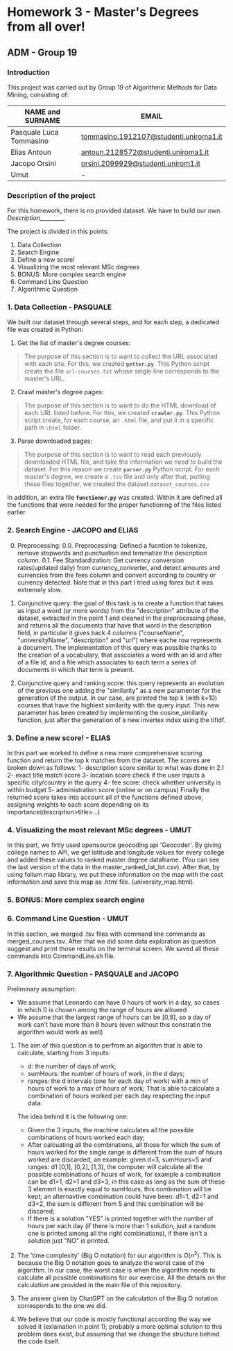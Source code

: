 # Homework 3 - Master's Degrees from all over!
## ADM - Group 19
### Introduction

This project was carried out by Group 19 of Algorithmic Methods for Data Mining, consisting of:

| NAME and SURNAME | EMAIL |
| --- | --- |
| Pasquale Luca Tommasino | tommasino.1912107@studenti.uniroma1.it | 
| Elias Antoun | antoun.2128572@studenti.uniroma1.it |
| Jacopo Orsini | orsini.2099929@studenti.unirom1.it |
| Umut | - |


### Description of the project

For this homework, there is no provided dataset. We have to build our own. *Description_________* 

The project is divided in this points:
1. Data Collection
2. Search Engine
3. Define a new score!
4. Visualizing the most relevant MSc degrees
5. BONUS: More complex search engine
6. Command Line Question
7. Algorithmic Question


### 1. Data Collection - PASQUALE

We built our dataset through several steps, and for each step, a dedicated file was created in Python:

1. Get the list of master's degree courses:
> The purpose of this section is to want to collect the URL associated with each site. For this, we created __`getter.py`__. This Python script create the file `url-courses.txt` whose single line corresponds to the master's URL.

2. Crawl master's degree pages:
> The purpose of this section is to want to do the HTML download of each URL listed before. For this, we created __`crawler.py`__. This Python script create, for each course, an `.html` file, and put it in a specific path in `\html` folder.

3. Parse downloaded pages:
> The purpose of this section is to want to read each previously downloaded HTML file, and take the information we need to build the dataset. For this reason we create __`parser.py`__ Python script. For each master's degree, we create a `.tsv` file and only after that, putting these files together, we created the dataset `dataset_courses.csv`

In addition, an extra file __`functioner.py`__ was created. Within it are defined all the functions that were needed for the proper functioning of the files listed earlier


### 2. Search Engine - JACOPO and ELIAS
0. Preprocessing:
0.0. Preprocessing: Defined a fucntion to tokenize, remove stopwords and punctuation and lemmatize the description column.
0.1. Fee Standardization: Get currency conversion rates(updated daily) from currency_converter, and detect amounts and currencies from the fees column and convert according to country or currency detected. Note that in this part I tried using forex but it was extremely slow.
   
2. Conjunctive query: the goal of this task is to create a function that takes as input a word (or more words) from the "description" attribute of the dataset, extracted in the point 1 and cleaned in the preprocessing phase, and returns all the documents that have that word in the description field, in particular it gives back 4 columns ("courseName", "universityName", "description" and "url") where eache row represents a document. The implementation of this query was possible thanks to the creation of a vocabulary, that asscoiates a word with an id and after of a file id, and a file which associates to each term a series of documents in which that term is present.

3. Conjunctive query and ranking score: this query represents an evolution of the previous one adding the "similarity" as a new paramenter for the generation of the output. In our case, are printed the top k (with k=10) courses that have the highiest similarity with the query input. This new parameter has been created by implementing the cosine_similarity function, just after the generation of a new invertex index using the tifidf.

   

### 3. Define a new score! - ELIAS
In this part we worked to define a new more comprehensive scoring function and return the top k matches from the dataset.
The scores are broken down as follows:
1- description score similar to what was done in 2.1
2- exact title match score
3- location score check if the user inputs a specific city/country in the query
4- fee score: check whether university is within budget
5- administration score (online or on campus)
Finally the returned score takes into account all of the functions defined above, assigning weights to each score depending on its importance(description>title>...)

### 4. Visualizing the most relevant MSc degrees - UMUT
In this part, we firtly used opensource geocoding api 'Geocoder'. By giving college names to API, we get latitude and longitude values for every college and added these values to ranked master degree dataframe. (You can see the last version of the data in the master_ranked_lat_lot.csv). After that, by using folium map library, we put these information on the map with the cost information and save this map as .html file. (university_map.html).

### 5. BONUS: More complex search engine


### 6. Command Line Question - UMUT

In this section, we merged .tsv files with command line commands as merged_courses.tsv.  After that we did some data exploration as question suggest and print those results on the terminal screen. We saved all these commands into CommandLine.sh file.

### 7. Algorithmic Question - PASQUALE and JACOPO

Preliminary assumption:
   - We assume that Leonardo can have 0 hours of work in a day, so cases in which 0 is chosen among the range of hours are allowed
   - We assume that the largest range of hours can be [0,8], so a day of work can't have more than 8 hours (even without this constratin the algorithm would work as well)

1. The aim of this question is to perfrom an algorithm that is able to calculate, starting from 3 inputs:
   - d: the number of days of work;
   - sumHours: the number of hours of work, in the d days;
   - ranges: the d intervals (one for each day of work) with a min of hours of work to a max of hours of work;
   That is able to calculate a combination of hours worked per each day respecting the input data.
   
   The idea behind it is the following one:
   - Given the 3 inputs, the machine calculates all the possible combinations of hours worked each day;
   - After calcuating all the combinations, all those for which the sum of hours worked for the single range is different from the sum of hours worked are discarded, an example: given d=3, sumHours=5 and ranges: d1
     [0,1], [0,2], [1,3], the computer will calculate all the possible combinations of hours of work, for example a combination can be d1=1, d2=1 and d3=3, in this case as long as the sum of these 3 element is exactly 
     equal to sumHours, this combination will be kept; an alternavtive combination could have been: d1=1, d2=1 and d3=2, the sum is different from 5 and this combination will be discared;
   - If there is a solution "YES" is printed together with the number of hours per each day (if there is more than 1 solution, just a random one is printed among all the right combinations), if there isn't a solution 
     just "NO" is printed.

2. The 'time complexity' (Big O notation) for our algorithm is $O(n^2)$. This is because the Big O notation goes to analyze the worst case of the algorithm. In our case, the worst case is when the algorithm needs to calculate all possible combinations for our exercise. All the details on the calculation are provided in the main file of this repository.

3. The answer given by ChatGPT on the calculation of the Big O notation corresponds to the one we did.

4. We believe that our code is mostly functional according the way we solved it (exlaination in point 1); probably a more optimal solution to this problem does exist, but assuming that we change the structure behind the code itself.
